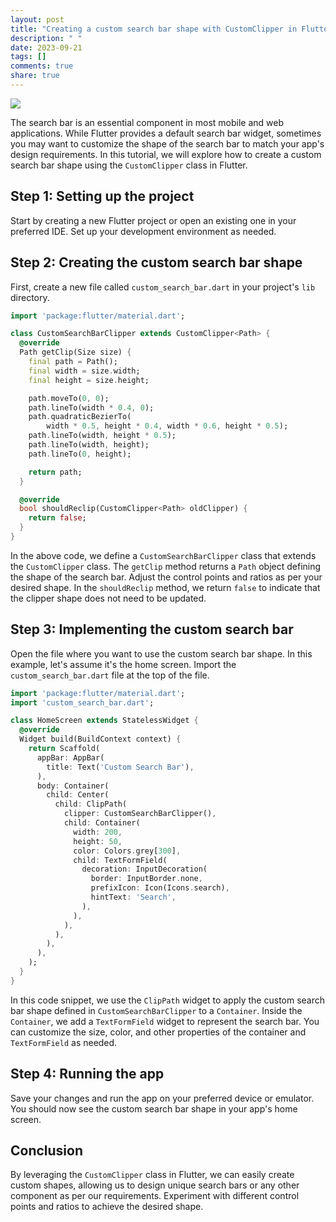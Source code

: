 ```yaml
---
layout: post
title: "Creating a custom search bar shape with CustomClipper in Flutter"
description: " "
date: 2023-09-21
tags: []
comments: true
share: true
---
```


![](https://example.com/images/custom_search_bar.png)

The search bar is an essential component in most mobile and web applications. While Flutter provides a default search bar widget, sometimes you may want to customize the shape of the search bar to match your app's design requirements. In this tutorial, we will explore how to create a custom search bar shape using the `CustomClipper` class in Flutter.

## Step 1: Setting up the project
Start by creating a new Flutter project or open an existing one in your preferred IDE. Set up your development environment as needed.

## Step 2: Creating the custom search bar shape
First, create a new file called `custom_search_bar.dart` in your project's `lib` directory. 

```dart
import 'package:flutter/material.dart';

class CustomSearchBarClipper extends CustomClipper<Path> {
  @override
  Path getClip(Size size) {
    final path = Path();
    final width = size.width;
    final height = size.height;

    path.moveTo(0, 0);
    path.lineTo(width * 0.4, 0);
    path.quadraticBezierTo(
        width * 0.5, height * 0.4, width * 0.6, height * 0.5);
    path.lineTo(width, height * 0.5);
    path.lineTo(width, height);
    path.lineTo(0, height);

    return path;
  }

  @override
  bool shouldReclip(CustomClipper<Path> oldClipper) {
    return false;
  }
}
```

In the above code, we define a `CustomSearchBarClipper` class that extends the `CustomClipper` class. The `getClip` method returns a `Path` object defining the shape of the search bar. Adjust the control points and ratios as per your desired shape. In the `shouldReclip` method, we return `false` to indicate that the clipper shape does not need to be updated.

## Step 3: Implementing the custom search bar
Open the file where you want to use the custom search bar shape. In this example, let's assume it's the home screen. Import the `custom_search_bar.dart` file at the top of the file.

```dart
import 'package:flutter/material.dart';
import 'custom_search_bar.dart';

class HomeScreen extends StatelessWidget {
  @override
  Widget build(BuildContext context) {
    return Scaffold(
      appBar: AppBar(
        title: Text('Custom Search Bar'),
      ),
      body: Container(
        child: Center(
          child: ClipPath(
            clipper: CustomSearchBarClipper(),
            child: Container(
              width: 200,
              height: 50,
              color: Colors.grey[300],
              child: TextFormField(
                decoration: InputDecoration(
                  border: InputBorder.none,
                  prefixIcon: Icon(Icons.search),
                  hintText: 'Search',
                ),
              ),
            ),
          ),
        ),
      ),
    );
  }
}
```

In this code snippet, we use the `ClipPath` widget to apply the custom search bar shape defined in `CustomSearchBarClipper` to a `Container`. Inside the `Container`, we add a `TextFormField` widget to represent the search bar. You can customize the size, color, and other properties of the container and `TextFormField` as needed.

## Step 4: Running the app
Save your changes and run the app on your preferred device or emulator. You should now see the custom search bar shape in your app's home screen.

## Conclusion
By leveraging the `CustomClipper` class in Flutter, we can easily create custom shapes, allowing us to design unique search bars or any other component as per our requirements. Experiment with different control points and ratios to achieve the desired shape.